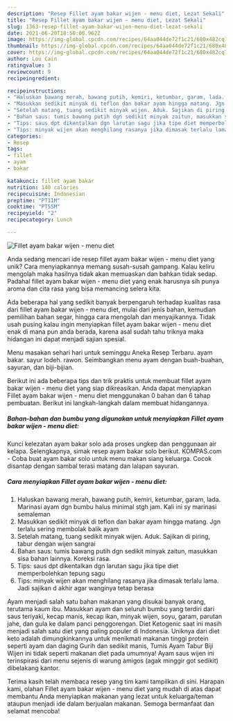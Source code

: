 ```yaml
---
description: "Resep Fillet ayam bakar wijen - menu diet, Lezat Sekali"
title: "Resep Fillet ayam bakar wijen - menu diet, Lezat Sekali"
slug: 1363-resep-fillet-ayam-bakar-wijen-menu-diet-lezat-sekali
date: 2021-06-20T18:50:00.962Z
image: https://img-global.cpcdn.com/recipes/64aa044de72f1c21/680x482cq70/fillet-ayam-bakar-wijen-menu-diet-foto-resep-utama.jpg
thumbnail: https://img-global.cpcdn.com/recipes/64aa044de72f1c21/680x482cq70/fillet-ayam-bakar-wijen-menu-diet-foto-resep-utama.jpg
cover: https://img-global.cpcdn.com/recipes/64aa044de72f1c21/680x482cq70/fillet-ayam-bakar-wijen-menu-diet-foto-resep-utama.jpg
author: Lou Cain
ratingvalue: 3
reviewcount: 9
recipeingredient:

recipeinstructions:
- "Haluskan bawang merah, bawang putih, kemiri, ketumbar, garam, lada. Marinasi ayam dgn bumbu halus minimal stgh jam. Kali ini sy marinasi semaleman"
- "Masukkan sedikit minyak di teflon dan bakar ayam hingga matang. Jgn terlalu sering membolak balik ayam"
- "Setelah matang, tuang sedikit minyak wijen. Aduk. Sajikan di piring, tabur dengan wijen sangrai"
- "Bahan saus: tumis bawang putih dgn sedikit minyak zaitun, masukkan sisa bahan lainnya. Koreksi rasa."
- "Tips: saus dpt dikentalkan dgn larutan sagu jika tipe diet memperbolehkan tepung sagu"
- "Tips: minyak wijen akan menghilang rasanya jika dimasak terlalu lama. Jadi sajikan d akhir agar wanginya tetap berasa"
categories:
- Resep
tags:
- fillet
- ayam
- bakar

katakunci: fillet ayam bakar 
nutrition: 140 calories
recipecuisine: Indonesian
preptime: "PT11M"
cooktime: "PT55M"
recipeyield: "2"
recipecategory: Lunch

---
```



![Fillet ayam bakar wijen - menu diet](https://img-global.cpcdn.com/recipes/64aa044de72f1c21/680x482cq70/fillet-ayam-bakar-wijen-menu-diet-foto-resep-utama.jpg)

Anda sedang mencari ide resep fillet ayam bakar wijen - menu diet yang unik? Cara menyiapkannya memang susah-susah gampang. Kalau keliru mengolah maka hasilnya tidak akan memuaskan dan bahkan tidak sedap. Padahal fillet ayam bakar wijen - menu diet yang enak harusnya sih punya aroma dan cita rasa yang bisa memancing selera kita.

Ada beberapa hal yang sedikit banyak berpengaruh terhadap kualitas rasa dari fillet ayam bakar wijen - menu diet, mulai dari jenis bahan, kemudian pemilihan bahan segar, hingga cara mengolah dan menyajikannya. Tidak usah pusing kalau ingin menyiapkan fillet ayam bakar wijen - menu diet enak di mana pun anda berada, karena asal sudah tahu triknya maka hidangan ini dapat menjadi sajian spesial.

Menu masakan sehari hari untuk seminggu Aneka Resep Terbaru. ayam bakar. sayur lodeh. rawon. Seimbangkan menu ayam dengan buah-buahan, sayuran, dan biji-bijian.


Berikut ini ada beberapa tips dan trik praktis untuk membuat fillet ayam bakar wijen - menu diet yang siap dikreasikan. Anda dapat menyiapkan Fillet ayam bakar wijen - menu diet menggunakan 0 bahan dan 6 tahap pembuatan. Berikut ini langkah-langkah dalam membuat hidangannya.

<!--inarticleads1-->

##### Bahan-bahan dan bumbu yang digunakan untuk menyiapkan Fillet ayam bakar wijen - menu diet:



Kunci kelezatan ayam bakar solo ada proses ungkep dan penggunaan air kelapa. Selengkapnya, simak resep ayam bakar solo berikut. KOMPAS.com - Coba buat ayam bakar solo untuk menu makan siang keluarga. Cocok disantap dengan sambal terasi matang dan lalapan sayuran. 

<!--inarticleads2-->

##### Cara menyiapkan Fillet ayam bakar wijen - menu diet:

1. Haluskan bawang merah, bawang putih, kemiri, ketumbar, garam, lada. Marinasi ayam dgn bumbu halus minimal stgh jam. Kali ini sy marinasi semaleman
1. Masukkan sedikit minyak di teflon dan bakar ayam hingga matang. Jgn terlalu sering membolak balik ayam
1. Setelah matang, tuang sedikit minyak wijen. Aduk. Sajikan di piring, tabur dengan wijen sangrai
1. Bahan saus: tumis bawang putih dgn sedikit minyak zaitun, masukkan sisa bahan lainnya. Koreksi rasa.
1. Tips: saus dpt dikentalkan dgn larutan sagu jika tipe diet memperbolehkan tepung sagu
1. Tips: minyak wijen akan menghilang rasanya jika dimasak terlalu lama. Jadi sajikan d akhir agar wanginya tetap berasa


Ayam menjadi salah satu bahan makanan yang disukai banyak orang, terutama kaum ibu. Masukkan ayam dan seluruh bumbu yang terdiri dari saus teriyaki, kecap manis, kecap ikan, minyak wijen, soyu, garam, parutan jahe, dan gula ke dalam panci penggorengan. Diet Ketogenic saat ini masih menjadi salah satu diet yang paling populer di Indonesia. Uniknya dari diet keto adalah dimungkinkannya untuk menikmati makanan tinggi protein seperti ayam dan daging Gurih dan sedikit manis, Tumis Ayam Tabur Biji Wijen ini tidak seperti makanan diet pada umumnya! Ayam saus wijen ini terinspirasi dari menu sejenis di warung amigos (agak minggir got sedikit) dibelakang kantor. 

Terima kasih telah membaca resep yang tim kami tampilkan di sini. Harapan kami, olahan Fillet ayam bakar wijen - menu diet yang mudah di atas dapat membantu Anda menyiapkan makanan yang lezat untuk keluarga/teman ataupun menjadi ide dalam berjualan makanan. Semoga bermanfaat dan selamat mencoba!
